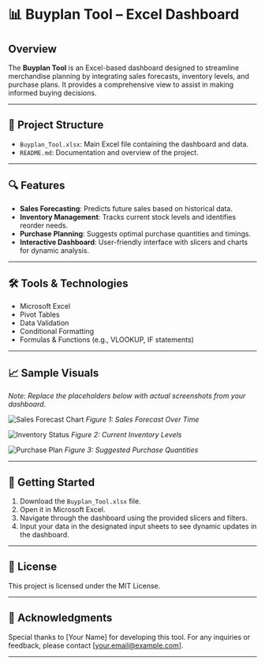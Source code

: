 # 📊 Buyplan Tool – Excel Dashboard

## Overview

The **Buyplan Tool** is an Excel-based dashboard designed to streamline merchandise planning by integrating sales forecasts, inventory levels, and purchase plans. It provides a comprehensive view to assist in making informed buying decisions.

---

## 📁 Project Structure

- `Buyplan_Tool.xlsx`: Main Excel file containing the dashboard and data.
- `README.md`: Documentation and overview of the project.

---

## 🔍 Features

- **Sales Forecasting**: Predicts future sales based on historical data.
- **Inventory Management**: Tracks current stock levels and identifies reorder needs.
- **Purchase Planning**: Suggests optimal purchase quantities and timings.
- **Interactive Dashboard**: User-friendly interface with slicers and charts for dynamic analysis.

---

## 🛠️ Tools & Technologies

- Microsoft Excel
- Pivot Tables
- Data Validation
- Conditional Formatting
- Formulas & Functions (e.g., VLOOKUP, IF statements)

---

## 📈 Sample Visuals

*Note: Replace the placeholders below with actual screenshots from your dashboard.*

![Sales Forecast Chart](./images/sales_forecast_chart.png)
*Figure 1: Sales Forecast Over Time*

![Inventory Status](./images/inventory_status.png)
*Figure 2: Current Inventory Levels*

![Purchase Plan](./images/purchase_plan.png)
*Figure 3: Suggested Purchase Quantities*

---

## 🚀 Getting Started

1. Download the `Buyplan_Tool.xlsx` file.
2. Open it in Microsoft Excel.
3. Navigate through the dashboard using the provided slicers and filters.
4. Input your data in the designated input sheets to see dynamic updates in the dashboard.

---

## 📄 License

This project is licensed under the MIT License.

---

## 🤝 Acknowledgments

Special thanks to [Your Name] for developing this tool. For any inquiries or feedback, please contact [your.email@example.com].

---

